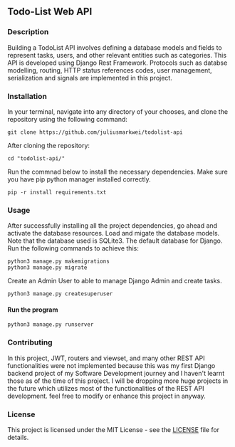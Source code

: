 ## Todo-List Web API

### Description

Building a TodoList API involves defining a database models and fields to represent tasks, users, and other relevant entities such as categories. This API is developed using Django Rest Framework. Protocols such as databse modelling, routing, HTTP status references codes, user management, serialization and signals are implemented in this project.

### Installation

In your terminal, navigate into any directory of your chooses, and clone the repository using the following command:

```
git clone https://github.com/juliusmarkwei/todolist-api
```

After cloning the repository:

```
cd "todolist-api/"
```

Run the commnad below to install the necessary dependencies. Make sure you have pip python manager installed correctly.

```
pip -r install requirements.txt
```

### Usage

After successfully installing all the project dependencies, go ahead and activate the database resources.
Load and migate the database models. Note that the database used is SQLite3. The default database for Django.
Run the following commands to achieve this:

```
python3 manage.py makemigrations
python3 manage.py migrate
```

Create an Admin User to able to manage Django Admin and create tasks.

```
python3 manage.py createsuperuser
```

#### Run the program

```
python3 manage.py runserver
```

### Contributing

In this project, JWT, routers and viewset, and many other REST API functionalities were not implemented because this was my first Django backend project of my Software Development journey and I haven't learnt those as of the time of this project. I will be dropping more huge projects in the future which utilizes most of the functionalities of the REST API development. feel free to modify or enhance this project in anyway.

### License

This project is licensed under the MIT License - see the <a href="https://github.com/juliusmarkwei/todolist-api/blob/main/LICENSE.md">LICENSE</a> file for details.
